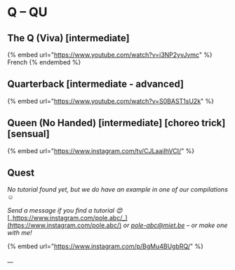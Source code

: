 # Q – QU

## The Q (Viva) \[intermediate]

{% embed url="https://www.youtube.com/watch?v=i3NP2yvJvmc" %}
French
{% endembed %}

## Quarterback \[intermediate - advanced]

{% embed url="https://www.youtube.com/watch?v=S0BAST1sU2k" %}

## Queen (No Handed) \[intermediate] \[choreo trick] \[sensual]

{% embed url="https://www.instagram.com/tv/CJLaaiIhVCI/" %}

## Quest

_No tutorial found yet, but we do have an example in one of our compilations ☺️_

_Send a message if you find a tutorial 😍_ [_https://www.instagram.com/pole.abc/_](https://www.instagram.com/pole.abc/) _or_ [_pole-abc@miet.be_](mailto:pole-abc@miet.be) _– or make one with me!_&#x20;

{% embed url="https://www.instagram.com/p/BgMu4BUgbRQ/" %}



__
